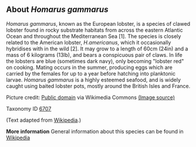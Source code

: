 **About *Homarus gammarus***
-------------------------
*Homarus gammarus*, known as the European lobster, is a species of clawed lobster found in rocky substrate 
habitats from across the eastern Atlantic Ocean and throughout the Mediterranean Sea [1]. The species is 
closely related to the American lobster, *H.americanus*, which it occasionally hybridises with in the wild [2]. 
It may grow to a length of 60cm (24in) and a mass of 6 kilograms (13lb), and bears a conspicuous pair of claws. 
In life the lobsters are blue (sometimes dark navy), only becoming "lobster red" on cooking. Mating occurs in 
the summer, producing eggs which are carried by the females for up to a year before hatching into planktonic 
larvae. *Homarus gammarus* is a highly esteemed seafood, and is widely caught using baited lobster pots, 
mostly around the British Isles and France.

Picture credit: [Public domain](https://commons.wikimedia.org/wiki/Main_Page) via Wikimedia Commons [(Image source)](https://en.wikipedia.org/wiki/File:KreeftbijDenOsse.jpg)

Taxonomy ID [6707](https://www.uniprot.org/taxonomy/6707)

(Text adapted from [Wikipedia](https://en.wikipedia.org/).)

**More information**
General information about this species can be found in [Wikipedia](https://en.wikipedia.org/wiki/Homarus_gammarus)
